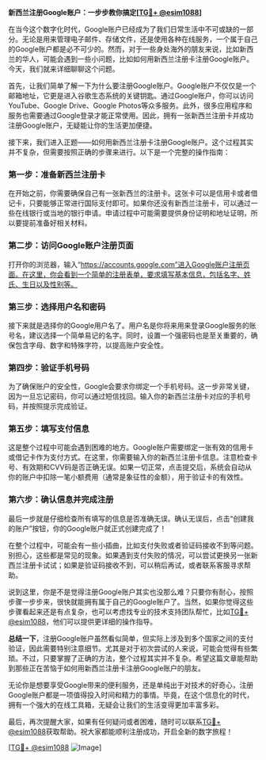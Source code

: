 **新西兰注册Google账户：一步步教你搞定[[TG💪+ @esim1088](https://t.me/s/esim1088)]**

在当今这个数字化时代，Google账户已经成为了我们日常生活中不可或缺的一部分。无论是用来管理电子邮件、存储文件，还是使用各种在线服务，一个属于自己的Google账户都是必不可少的。然而，对于一些身处海外的朋友来说，比如新西兰的华人，可能会遇到一些小问题，比如如何用新西兰注册卡注册Google账户。今天，我们就来详细聊聊这个问题。

首先，让我们简单了解一下为什么要注册Google账户。Google账户不仅仅是一个邮箱地址，它更是进入谷歌生态系统的关键钥匙。通过Google账户，你可以访问YouTube、Google Drive、Google Photos等众多服务。此外，很多应用程序和服务也需要通过Google登录才能正常使用。因此，拥有一张新西兰注册卡并成功注册Google账户，无疑能让你的生活更加便捷。

接下来，我们进入正题——如何用新西兰注册卡注册Google账户。这个过程其实并不复杂，但需要按照正确的步骤来进行。以下是一个完整的操作指南：

### 第一步：准备新西兰注册卡

在开始之前，你需要确保自己有一张新西兰的注册卡。这张卡可以是信用卡或者借记卡，只要能够正常进行国际支付即可。如果你还没有新西兰注册卡，可以通过一些在线银行或当地的银行申请。申请过程中可能需要提供身份证明和地址证明，所以要提前准备好相关材料。

### 第二步：访问Google账户注册页面

打开你的浏览器，输入“https://accounts.google.com”进入Google账户注册页面。在这里，你会看到一个简单的注册表单，要求填写基本信息，包括名字、姓氏、生日以及性别等。

### 第三步：选择用户名和密码

接下来就是选择你的Google用户名了。用户名是你将来用来登录Google服务的账号名，建议选择一个简单易记的名字。同时，设置一个强密码也是至关重要的，确保包含字母、数字和特殊字符，以提高账户安全性。

### 第四步：验证手机号码

为了确保账户的安全性，Google会要求你绑定一个手机号码。这一步非常关键，因为一旦忘记密码，你可以通过短信找回。输入你的新西兰注册卡对应的手机号码，并按照提示完成验证。

### 第五步：填写支付信息

这是整个过程中可能会遇到困难的地方。Google账户需要绑定一张有效的信用卡或借记卡作为支付方式。在这里，你需要输入你的新西兰注册卡信息。注意检查卡号、有效期和CVV码是否正确无误。如果一切正常，点击提交后，系统会自动从你的账户中扣除一笔小额费用（通常是象征性的金额），用于验证卡的有效性。

### 第六步：确认信息并完成注册

最后一步就是仔细检查所有填写的信息是否准确无误。确认无误后，点击“创建我的账户”按钮，你的Google账户就正式创建完成了！

在整个过程中，可能会有一些小插曲，比如支付失败或者验证码接收不到等问题。别担心，这些都是常见的现象。如果遇到支付失败的情况，可以尝试更换另一张新西兰注册卡试试；如果是验证码接收不到，可以稍后再试，或者联系客服寻求帮助。

说到这里，你是不是觉得注册Google账户其实也没那么难？只要你有耐心，按照步骤一步步来，很快就能拥有属于自己的Google账户了。当然，如果你觉得这些步骤看起来还是有点复杂，也可以考虑找专业的技术支持团队帮忙，比如[TG💪+ @esim1088](https://t.me/s/esim1088)，他们可以提供更详细的操作指导。

**总结一下**，注册Google账户虽然看似简单，但实际上涉及到多个国家之间的支付验证，因此需要特别注意细节。尤其是对于初次尝试的人来说，可能会觉得有些繁琐。不过，只要掌握了正确的方法，整个过程其实并不复杂。希望这篇文章能帮助到那些正在苦恼于如何用新西兰注册卡注册Google账户的朋友。

无论你是想要享受Google带来的便利服务，还是单纯出于对技术的好奇心，注册Google账户都是一项值得投入时间和精力的事情。毕竟，在这个信息化的时代，拥有一个强大的在线工具箱，无疑会让我们的生活变得更加丰富多彩。

最后，再次提醒大家，如果有任何疑问或者困难，随时可以联系[TG💪+ @esim1088](https://t.me/s/esim1088)获取帮助。祝大家都能顺利注册成功，开启全新的数字旅程！

[[TG💪+ @esim1088](https://t.me/s/esim1088) ![Image](https://i.postimg.cc/4NQfJmqS/Snipaste-2025-05-13-00-14-12.png)]